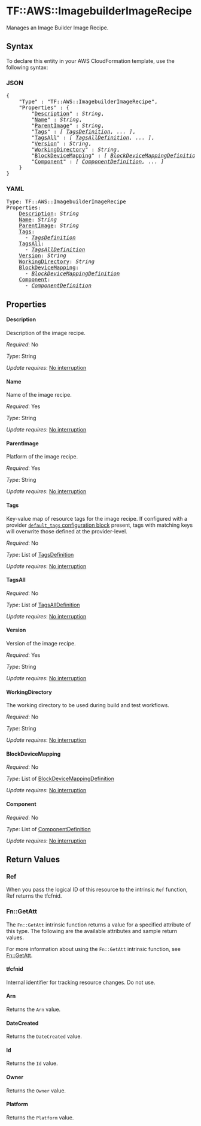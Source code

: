 # TF::AWS::ImagebuilderImageRecipe

Manages an Image Builder Image Recipe.

## Syntax

To declare this entity in your AWS CloudFormation template, use the following syntax:

### JSON

<pre>
{
    "Type" : "TF::AWS::ImagebuilderImageRecipe",
    "Properties" : {
        "<a href="#description" title="Description">Description</a>" : <i>String</i>,
        "<a href="#name" title="Name">Name</a>" : <i>String</i>,
        "<a href="#parentimage" title="ParentImage">ParentImage</a>" : <i>String</i>,
        "<a href="#tags" title="Tags">Tags</a>" : <i>[ <a href="tagsdefinition.md">TagsDefinition</a>, ... ]</i>,
        "<a href="#tagsall" title="TagsAll">TagsAll</a>" : <i>[ <a href="tagsalldefinition.md">TagsAllDefinition</a>, ... ]</i>,
        "<a href="#version" title="Version">Version</a>" : <i>String</i>,
        "<a href="#workingdirectory" title="WorkingDirectory">WorkingDirectory</a>" : <i>String</i>,
        "<a href="#blockdevicemapping" title="BlockDeviceMapping">BlockDeviceMapping</a>" : <i>[ <a href="blockdevicemappingdefinition.md">BlockDeviceMappingDefinition</a>, ... ]</i>,
        "<a href="#component" title="Component">Component</a>" : <i>[ <a href="componentdefinition.md">ComponentDefinition</a>, ... ]</i>
    }
}
</pre>

### YAML

<pre>
Type: TF::AWS::ImagebuilderImageRecipe
Properties:
    <a href="#description" title="Description">Description</a>: <i>String</i>
    <a href="#name" title="Name">Name</a>: <i>String</i>
    <a href="#parentimage" title="ParentImage">ParentImage</a>: <i>String</i>
    <a href="#tags" title="Tags">Tags</a>: <i>
      - <a href="tagsdefinition.md">TagsDefinition</a></i>
    <a href="#tagsall" title="TagsAll">TagsAll</a>: <i>
      - <a href="tagsalldefinition.md">TagsAllDefinition</a></i>
    <a href="#version" title="Version">Version</a>: <i>String</i>
    <a href="#workingdirectory" title="WorkingDirectory">WorkingDirectory</a>: <i>String</i>
    <a href="#blockdevicemapping" title="BlockDeviceMapping">BlockDeviceMapping</a>: <i>
      - <a href="blockdevicemappingdefinition.md">BlockDeviceMappingDefinition</a></i>
    <a href="#component" title="Component">Component</a>: <i>
      - <a href="componentdefinition.md">ComponentDefinition</a></i>
</pre>

## Properties

#### Description

Description of the image recipe.

_Required_: No

_Type_: String

_Update requires_: [No interruption](https://docs.aws.amazon.com/AWSCloudFormation/latest/UserGuide/using-cfn-updating-stacks-update-behaviors.html#update-no-interrupt)

#### Name

Name of the image recipe.

_Required_: Yes

_Type_: String

_Update requires_: [No interruption](https://docs.aws.amazon.com/AWSCloudFormation/latest/UserGuide/using-cfn-updating-stacks-update-behaviors.html#update-no-interrupt)

#### ParentImage

Platform of the image recipe.

_Required_: Yes

_Type_: String

_Update requires_: [No interruption](https://docs.aws.amazon.com/AWSCloudFormation/latest/UserGuide/using-cfn-updating-stacks-update-behaviors.html#update-no-interrupt)

#### Tags

Key-value map of resource tags for the image recipe. If configured with a provider [`default_tags` configuration block](/docs/providers/aws/index.html#default_tags-configuration-block) present, tags with matching keys will overwrite those defined at the provider-level.

_Required_: No

_Type_: List of <a href="tagsdefinition.md">TagsDefinition</a>

_Update requires_: [No interruption](https://docs.aws.amazon.com/AWSCloudFormation/latest/UserGuide/using-cfn-updating-stacks-update-behaviors.html#update-no-interrupt)

#### TagsAll

_Required_: No

_Type_: List of <a href="tagsalldefinition.md">TagsAllDefinition</a>

_Update requires_: [No interruption](https://docs.aws.amazon.com/AWSCloudFormation/latest/UserGuide/using-cfn-updating-stacks-update-behaviors.html#update-no-interrupt)

#### Version

Version of the image recipe.

_Required_: Yes

_Type_: String

_Update requires_: [No interruption](https://docs.aws.amazon.com/AWSCloudFormation/latest/UserGuide/using-cfn-updating-stacks-update-behaviors.html#update-no-interrupt)

#### WorkingDirectory

The working directory to be used during build and test workflows.

_Required_: No

_Type_: String

_Update requires_: [No interruption](https://docs.aws.amazon.com/AWSCloudFormation/latest/UserGuide/using-cfn-updating-stacks-update-behaviors.html#update-no-interrupt)

#### BlockDeviceMapping

_Required_: No

_Type_: List of <a href="blockdevicemappingdefinition.md">BlockDeviceMappingDefinition</a>

_Update requires_: [No interruption](https://docs.aws.amazon.com/AWSCloudFormation/latest/UserGuide/using-cfn-updating-stacks-update-behaviors.html#update-no-interrupt)

#### Component

_Required_: No

_Type_: List of <a href="componentdefinition.md">ComponentDefinition</a>

_Update requires_: [No interruption](https://docs.aws.amazon.com/AWSCloudFormation/latest/UserGuide/using-cfn-updating-stacks-update-behaviors.html#update-no-interrupt)

## Return Values

### Ref

When you pass the logical ID of this resource to the intrinsic `Ref` function, Ref returns the tfcfnid.

### Fn::GetAtt

The `Fn::GetAtt` intrinsic function returns a value for a specified attribute of this type. The following are the available attributes and sample return values.

For more information about using the `Fn::GetAtt` intrinsic function, see [Fn::GetAtt](https://docs.aws.amazon.com/AWSCloudFormation/latest/UserGuide/intrinsic-function-reference-getatt.html).

#### tfcfnid

Internal identifier for tracking resource changes. Do not use.

#### Arn

Returns the <code>Arn</code> value.

#### DateCreated

Returns the <code>DateCreated</code> value.

#### Id

Returns the <code>Id</code> value.

#### Owner

Returns the <code>Owner</code> value.

#### Platform

Returns the <code>Platform</code> value.

